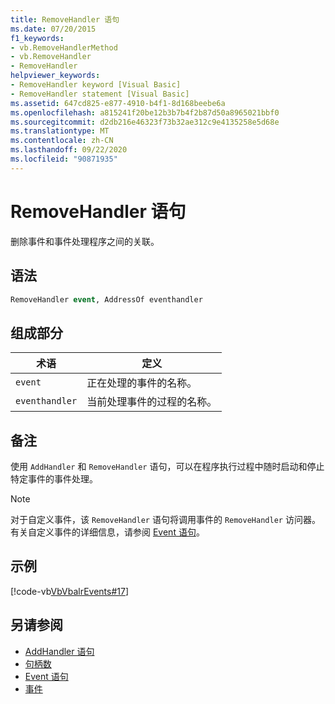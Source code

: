 ```yaml
---
title: RemoveHandler 语句
ms.date: 07/20/2015
f1_keywords:
- vb.RemoveHandlerMethod
- vb.RemoveHandler
- RemoveHandler
helpviewer_keywords:
- RemoveHandler keyword [Visual Basic]
- RemoveHandler statement [Visual Basic]
ms.assetid: 647cd825-e877-4910-b4f1-8d168beebe6a
ms.openlocfilehash: a815241f20be12b3b7b4f2b87d50a8965021bbf0
ms.sourcegitcommit: d2db216e46323f73b32ae312c9e4135258e5d68e
ms.translationtype: MT
ms.contentlocale: zh-CN
ms.lasthandoff: 09/22/2020
ms.locfileid: "90871935"
---
```

# <a name="removehandler-statement"></a>RemoveHandler 语句

删除事件和事件处理程序之间的关联。  
  
## <a name="syntax"></a>语法  
  
```vb  
RemoveHandler event, AddressOf eventhandler  
```  
  
## <a name="parts"></a>组成部分  
  
|术语|定义|  
|---|---|  
|`event`|正在处理的事件的名称。|  
|`eventhandler`|当前处理事件的过程的名称。|  
  
## <a name="remarks"></a>备注  

 使用 `AddHandler` 和 `RemoveHandler` 语句，可以在程序执行过程中随时启动和停止特定事件的事件处理。  
  
> [!NOTE]
> 对于自定义事件，该 `RemoveHandler` 语句将调用事件的 `RemoveHandler` 访问器。 有关自定义事件的详细信息，请参阅 [Event 语句](event-statement.md)。  
  
## <a name="example"></a>示例  

 [!code-vb[VbVbalrEvents#17](~/samples/snippets/visualbasic/VS_Snippets_VBCSharp/VbVbalrEvents/VB/Class1.vb#17)]  
  
## <a name="see-also"></a>另请参阅

- [AddHandler 语句](addhandler-statement.md)
- [句柄数](handles-clause.md)
- [Event 语句](event-statement.md)
- [事件](../../programming-guide/language-features/events/index.md)
